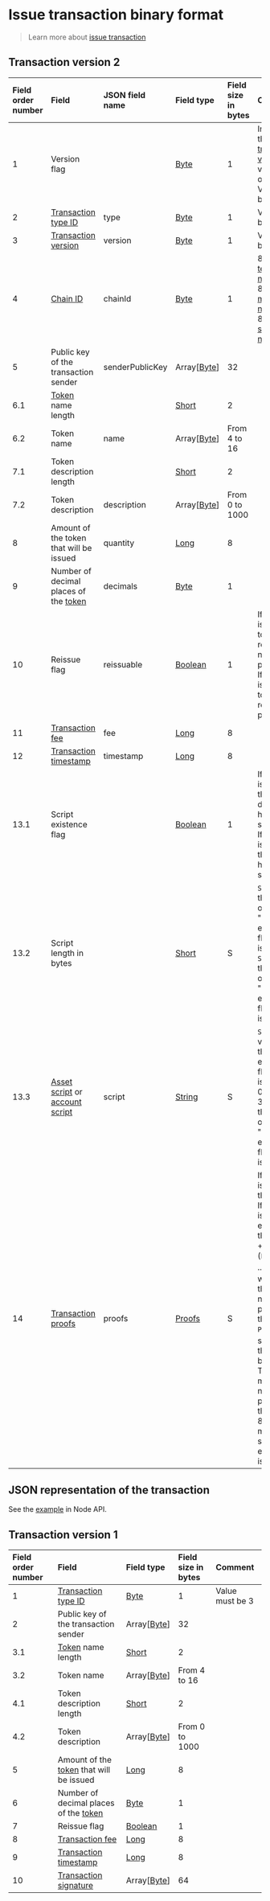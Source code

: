 # Issue transaction binary format

> Learn more about [issue transaction](/en/blockchain/transaction-type/issue-transaction)

## Transaction version 2

| Field order number | Field | JSON field name | Field type | Field size in bytes | Comment |
| :--- | :--- | :--- | :--- | :--- | :--- |
| 1 | Version flag | | [Byte](/en/blockchain/blockchain/blockchain-data-types) | 1 | Indicates the [transaction version](/en/blockchain/transaction/transaction-version) is version 2 or higher.<br>Value must be 0 |
| 2 | [Transaction type ID](/en/blockchain/transaction-type) | type | [Byte](/en/blockchain/blockchain/blockchain-data-types) | 1 | Value must be 3 |
| 3 | [Transaction version](/en/blockchain/transaction/transaction-version) | version | [Byte](/en/blockchain/blockchain/blockchain-data-types) | 1 | Value must be 2 |
| 4 | [Chain ID](/en/blockchain/blockchain-network/chain-id) | chainId | [Byte](/en/blockchain/blockchain/blockchain-data-types) | 1 | 84 — for [test network](/en/blockchain/blockchain-network/test-network)<br>87 — for [main network](/en/blockchain/blockchain-network/main-network)<br>83 — for [stage network](/en/blockchain/blockchain-network/stage-network) |
| 5 | Public key of the transaction sender  | senderPublicKey | Array[[Byte](/en/blockchain/blockchain/blockchain-data-types)] | 32 | |
| 6.1 | [Token](/en/blockchain/token) name length | | [Short](/en/blockchain/blockchain/blockchain-data-types) | 2 | |
| 6.2 | Token name | name | Array[[Byte](/en/blockchain/blockchain/blockchain-data-types)] | From 4 to 16 | |
| 7.1 | Token description length | | [Short](/en/blockchain/blockchain/blockchain-data-types) | 2 | |
| 7.2 | Token description | description | Array[[Byte](/en/blockchain/blockchain/blockchain-data-types)] | From 0 to 1000 | |
| 8 | Amount of the token that will be issued | quantity | [Long](/en/blockchain/blockchain/blockchain-data-types) | 8 | |
| 9 | Number of decimal places of the [token](/en/blockchain/token) | decimals | [Byte](/en/blockchain/blockchain/blockchain-data-types) | 1 | |
| 10 | Reissue flag | reissuable | [Boolean](/en/blockchain/blockchain/blockchain-data-types) | 1 | If the value is 0, then token reissue is not possible.<br>If the value is 1, then token reissue is possible |
| 11 | [Transaction fee](/en/blockchain/transaction/transaction-fee) | fee | [Long](/en/blockchain/blockchain/blockchain-data-types) | 8 | |
| 12 | [Transaction timestamp](/en/blockchain/transaction/transaction-timestamp) | timestamp | [Long](/en/blockchain/blockchain/blockchain-data-types) | 8 | |
| 13.1 | Script existence flag | | [Boolean](/en/blockchain/blockchain/blockchain-data-types) | 1 | If the value is 0, then the token does not have a script.<br>If the value is 1, then the token has a script |
| 13.2 | Script length in bytes | | [Short](/en/blockchain/blockchain/blockchain-data-types) | S | `S = 0 ` if the value of the "Script existence flag" field is 0.<br>`S = 2 `if the value of the "Script existence flag" field is 1 |
| 13.3 | [Asset script](/en/ride/script/script-types/asset-script) or [account script](/en/ride/script/script-types/account-script) | script | [String](/en/blockchain/blockchain/blockchain-data-types) | S | `S = 0` if the value of the "Script existence flag" field is 0.<br>0 &lt; `S` ≤ 32768, if the value of the "Script existence flag" field is 1 |
| 14 | [Transaction proofs](/en/blockchain/transaction/transaction-proof) | proofs | [Proofs](/en/blockchain/transaction/transaction-proof) | S | If the array is empty, then `S`= 3. <br>If the array is not empty, then `S` = 3 + 2 × `N` + (`P`<sub>1</sub> + `P`<sub>2</sub> + ... + `P`<sub>n</sub>), where `N` is the number of proofs in the array, `P`<sub>n</sub> is the size on `N`-th proof in bytes. <br>The maximum number of proofs in the array is 8. The maximum size of each proof is 64 bytes |

## JSON representation of the transaction

See the [example](https://testnodes.wavesnodes.com/transactions/info/8jfD2JBLe23XtCCSQoTx5eAW5QCU6Mbxi3r78aNQLcNf) in Node API.

## Transaction version 1

| Field order number | Field | Field type | Field size in bytes | Comment |
| :--- | :--- | :--- | :--- | :--- |
| 1 | [Transaction type ID](/en/blockchain/transaction-type) | [Byte](/en/blockchain/blockchain/blockchain-data-types) | 1 | Value must be 3 |
| 2 | Public key of the transaction sender  | Array[[Byte](/en/blockchain/blockchain/blockchain-data-types)] | 32 | |
| 3.1 | [Token](/en/blockchain/token) name length | [Short](/en/blockchain/blockchain/blockchain-data-types) | 2 | |
| 3.2 | Token name | Array[[Byte](/en/blockchain/blockchain/blockchain-data-types)] | From 4 to 16 | |
| 4.1 | Token description length | [Short](/en/blockchain/blockchain/blockchain-data-types) | 2 | |
| 4.2 | Token description | Array[[Byte](/en/blockchain/blockchain/blockchain-data-types)] | From 0 to 1000 | |
| 5 | Amount of the [token](/en/blockchain/token) that will be issued | [Long](/en/blockchain/blockchain/blockchain-data-types) | 8 | |
| 6 | Number of decimal places of the [token](/en/blockchain/token) | [Byte](/en/blockchain/blockchain/blockchain-data-types) | 1 | |
| 7 | Reissue flag | [Boolean](/en/blockchain/blockchain/blockchain-data-types) | 1 | |
| 8 | [Transaction fee](/en/blockchain/transaction/transaction-fee) | [Long](/en/blockchain/blockchain/blockchain-data-types) | 8 | |
| 9 | [Transaction timestamp](/en/blockchain/transaction/transaction-timestamp) | [Long](/en/blockchain/blockchain/blockchain-data-types) | 8 | |
| 10 | [Transaction signature](/en/blockchain/transaction/transaction-signature) | Array[[Byte](/en/blockchain/blockchain/blockchain-data-types)] | 64 | | |
